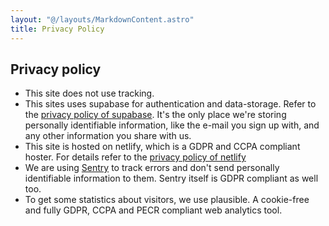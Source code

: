 ```yaml
---
layout: "@/layouts/MarkdownContent.astro"
title: Privacy Policy
---
```


## Privacy policy

- This site does not use tracking.
- This sites uses supabase for authentication and data-storage. Refer to the [privacy policy of supabase][]. It's the only place we're storing personally identifiable information, like the e-mail you sign up with, and any other information you share with us.
- This site is hosted on netlify, which is a GDPR and CCPA compliant hoster. For
  details refer to the [privacy policy of netlify][]
- We are using [Sentry] to track errors and don't send personally identifiable
  information to them. Sentry itself is GDPR compliant as well too.
- To get some statistics about visitors, we use plausible. A cookie-free and
  fully GDPR, CCPA and PECR compliant web analytics tool.

[plausible]: https://plausible.io
[sentry]: https://sentry.io
[privacy policy of supabase]: https://supabase.com/privacy
[privacy policy of netlify]: https://www.netlify.com/privacy/

